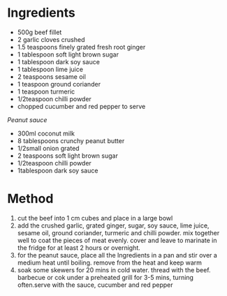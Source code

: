 # Ingredients

-   500g beef fillet
-   2 garlic cloves crushed
-   1.5 teaspoons finely grated fresh root ginger
-   1 tablespoon soft light brown sugar
-   1 tablespoon dark soy sauce
-   1 tablespoon lime juice
-   2 teaspoons sesame oil
-   1 teaspoon ground coriander
-   1 teaspoon turmeric
-   1/2teaspoon chilli powder
-   chopped cucumber and red pepper to serve

*Peanut sauce*

-   300ml coconut milk
-   8 tablespoons crunchy peanut butter
-   1/2small onion grated
-   2 teaspoons soft light brown sugar
-   1/2teaspoon chilli powder
-   1tablespoon dark soy sauce

# Method

1.  cut the beef into 1 cm cubes and place in a large bowl
2.  add the crushed garlic, grated ginger, sugar, soy sauce, lime juice, sesame oil, ground coriander, turmeric and chilli powder. mix together well to coat the pieces of meat evenly. cover and leave to marinate in the fridge for at least 2 hours or overnight.
3.  for the peanut sauce, place all the Ingredients in a pan and stir over a medium heat until boiling. remove from the heat and keep warm
4.  soak some skewers for 20 mins in cold water. thread with the beef. barbecue or cok under a preheated grill for 3-5 mins, turning often.serve with the sauce, cucumber and red pepper

